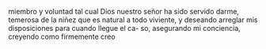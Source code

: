 miembro y voluntad tal cual Dios nuestro señor ha sido servido darme, temerosa de la niñez que es natural a todo viviente, y deseando arreglar mis disposiciones para cuando llegue el ca- so, asegurando mi conciencia, creyendo como firmemente creo